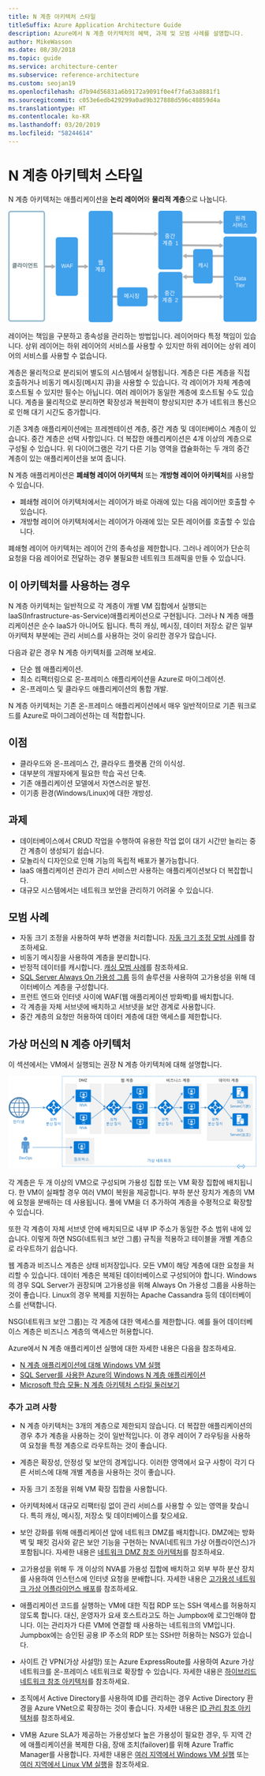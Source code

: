 ```yaml
---
title: N 계층 아키텍처 스타일
titleSuffix: Azure Application Architecture Guide
description: Azure에서 N 계층 아키텍처의 혜택, 과제 및 모범 사례를 설명합니다.
author: MikeWasson
ms.date: 08/30/2018
ms.topic: guide
ms.service: architecture-center
ms.subservice: reference-architecture
ms.custom: seojan19
ms.openlocfilehash: d7b94d56831a6b9172a9091f0e4f7fa63a8881f1
ms.sourcegitcommit: c053e6edb429299a0ad9b327888d596c48859d4a
ms.translationtype: HT
ms.contentlocale: ko-KR
ms.lasthandoff: 03/20/2019
ms.locfileid: "58244614"
---
```

# <a name="n-tier-architecture-style"></a>N 계층 아키텍처 스타일

N 계층 아키텍처는 애플리케이션을 **논리 레이어**와 **물리적 계층**으로 나눕니다.

![N 계층 아키텍처 스타일의 논리 다이어그램](./images/n-tier-logical.svg)

레이어는 책임을 구분하고 종속성을 관리하는 방법입니다. 레이어마다 특정 책임이 있습니다. 상위 레이어는 하위 레이어의 서비스를 사용할 수 있지만 하위 레이어는 상위 레이어의 서비스를 사용할 수 없습니다.

계층은 물리적으로 분리되어 별도의 시스템에서 실행됩니다. 계층은 다른 계층을 직접 호출하거나 비동기 메시징(메시지 큐)을 사용할 수 있습니다. 각 레이어가 자체 계층에 호스트될 수 있지만 필수는 아닙니다. 여러 레이어가 동일한 계층에 호스트될 수도 있습니다. 계층을 물리적으로 분리하면 확장성과 복원력이 향상되지만 추가 네트워크 통신으로 인해 대기 시간도 증가합니다.

기존 3계층 애플리케이션에는 프레젠테이션 계층, 중간 계층 및 데이터베이스 계층이 있습니다. 중간 계층은 선택 사항입니다. 더 복잡한 애플리케이션은 4개 이상의 계층으로 구성될 수 있습니다. 위 다이어그램은 각기 다른 기능 영역을 캡슐화하는 두 개의 중간 계층이 있는 애플리케이션을 보여 줍니다.

N 계층 애플리케이션은 **폐쇄형 레이어 아키텍처** 또는 **개방형 레이어 아키텍처**를 사용할 수 있습니다.

- 폐쇄형 레이어 아키텍처에서는 레이어가 바로 아래에 있는 다음 레이어만 호출할 수 있습니다.
- 개방형 레이어 아키텍처에서는 레이어가 아래에 있는 모든 레이어를 호출할 수 있습니다.

폐쇄형 레이어 아키텍처는 레이어 간의 종속성을 제한합니다. 그러나 레이어가 단순히 요청을 다음 레이어로 전달하는 경우 불필요한 네트워크 트래픽을 만들 수 있습니다.

## <a name="when-to-use-this-architecture"></a>이 아키텍처를 사용하는 경우

N 계층 아키텍처는 일반적으로 각 계층이 개별 VM 집합에서 실행되는 IaaS(Infrastructure-as-Service)애플리케이션으로 구현됩니다. 그러나 N 계층 애플리케이션은 순수 IaaS가 아니어도 됩니다. 특히 캐싱, 메시징, 데이터 저장소 같은 일부 아키텍처 부분에는 관리 서비스를 사용하는 것이 유리한 경우가 많습니다.

다음과 같은 경우 N 계층 아키텍처를 고려해 보세요.

- 단순 웹 애플리케이션.
- 최소 리팩터링으로 온-프레미스 애플리케이션을 Azure로 마이그레이션.
- 온-프레미스 및 클라우드 애플리케이션의 통합 개발.

N 계층 아키텍처는 기존 온-프레미스 애플리케이션에서 매우 일반적이므로 기존 워크로드를 Azure로 마이그레이션하는 데 적합합니다.

## <a name="benefits"></a>이점

- 클라우드와 온-프레미스 간, 클라우드 플랫폼 간의 이식성.
- 대부분의 개발자에게 필요한 학습 곡선 단축.
- 기존 애플리케이션 모델에서 자연스러운 발전.
- 이기종 환경(Windows/Linux)에 대한 개방성.

## <a name="challenges"></a>과제

- 데이터베이스에서 CRUD 작업을 수행하여 유용한 작업 없이 대기 시간만 늘리는 중간 계층이 생성되기 쉽습니다.
- 모놀리식 디자인으로 인해 기능의 독립적 배포가 불가능합니다.
- IaaS 애플리케이션 관리가 관리 서비스만 사용하는 애플리케이션보다 더 복잡합니다.
- 대규모 시스템에서는 네트워크 보안을 관리하기 어려울 수 있습니다.

## <a name="best-practices"></a>모범 사례

- 자동 크기 조정을 사용하여 부하 변경을 처리합니다. [자동 크기 조정 모범 사례][autoscaling]를 참조하세요.
- 비동기 메시징을 사용하여 계층을 분리합니다.
- 반정적 데이터를 캐시합니다. [캐싱 모범 사례][caching]를 참조하세요.
- [SQL Server Always On 가용성 그룹][sql-always-on] 등의 솔루션을 사용하여 고가용성을 위해 데이터베이스 계층을 구성합니다.
- 프런트 엔드와 인터넷 사이에 WAF(웹 애플리케이션 방화벽)를 배치합니다.
- 각 계층을 자체 서브넷에 배치하고 서브넷을 보안 경계로 사용합니다.
- 중간 계층의 요청만 허용하여 데이터 계층에 대한 액세스를 제한합니다.

## <a name="n-tier-architecture-on-virtual-machines"></a>가상 머신의 N 계층 아키텍처

이 섹션에서는 VM에서 실행되는 권장 N 계층 아키텍처에 대해 설명합니다.

![N 계층 아키텍처의 물리적 다이어그램](./images/n-tier-physical.png)

각 계층은 두 개 이상의 VM으로 구성되며 가용성 집합 또는 VM 확장 집합에 배치됩니다. 한 VM이 실패할 경우 여러 VM이 복원을 제공합니다. 부하 분산 장치가 계층의 VM에 요청을 분배하는 데 사용됩니다. 풀에 VM을 더 추가하여 계층을 수평적으로 확장할 수 있습니다.

또한 각 계층이 자체 서브넷 안에 배치되므로 내부 IP 주소가 동일한 주소 범위 내에 있습니다. 이렇게 하면 NSG(네트워크 보안 그룹) 규칙을 적용하고 테이블을 개별 계층으로 라우트하기 쉽습니다.

웹 계층과 비즈니스 계층은 상태 비저장입니다. 모든 VM이 해당 계층에 대한 요청을 처리할 수 있습니다. 데이터 계층은 복제된 데이터베이스로 구성되어야 합니다. Windows의 경우 SQL Server가 권장되며 고가용성을 위해 Always On 가용성 그룹을 사용하는 것이 좋습니다. Linux의 경우 복제를 지원하는 Apache Cassandra 등의 데이터베이스를 선택합니다.

NSG(네트워크 보안 그룹)는 각 계층에 대한 액세스를 제한합니다. 예를 들어 데이터베이스 계층은 비즈니스 계층의 액세스만 허용합니다.

Azure에서 N 계층 애플리케이션 실행에 대한 자세한 내용은 다음을 참조하세요.

- [N 계층 애플리케이션에 대해 Windows VM 실행][n-tier-windows]
- [SQL Server를 사용한 Azure의 Windows N 계층 애플리케이션][n-tier-linux]
- [Microsoft 학습 모듈: N 계층 아키텍처 스타일 둘러보기](/learn/modules/n-tier-architecture/)

### <a name="additional-considerations"></a>추가 고려 사항

- N 계층 아키텍처는 3개의 계층으로 제한되지 않습니다. 더 복잡한 애플리케이션의 경우 추가 계층을 사용하는 것이 일반적입니다. 이 경우 레이어 7 라우팅을 사용하여 요청을 특정 계층으로 라우트하는 것이 좋습니다.

- 계층은 확장성, 안정성 및 보안의 경계입니다. 이러한 영역에서 요구 사항이 각기 다른 서비스에 대해 개별 계층을 사용하는 것이 좋습니다.

- 자동 크기 조정을 위해 VM 확장 집합을 사용합니다.

- 아키텍처에서 대규모 리팩터링 없이 관리 서비스를 사용할 수 있는 영역을 찾습니다. 특히 캐싱, 메시징, 저장소 및 데이터베이스를 찾으세요.

- 보안 강화를 위해 애플리케이션 앞에 네트워크 DMZ를 배치합니다. DMZ에는 방화벽 및 패킷 검사와 같은 보안 기능을 구현하는 NVA(네트워크 가상 어플라이언스)가 포함됩니다. 자세한 내용은 [네트워크 DMZ 참조 아키텍처][dmz]를 참조하세요.

- 고가용성을 위해 두 개 이상의 NVA를 가용성 집합에 배치하고 외부 부하 분산 장치를 사용하여 인스턴스에 인터넷 요청을 분배합니다. 자세한 내용은 [고가용성 네트워크 가상 어플라이언스 배포][ha-nva]를 참조하세요.

- 애플리케이션 코드를 실행하는 VM에 대한 직접 RDP 또는 SSH 액세스를 허용하지 않도록 합니다. 대신, 운영자가 요새 호스트라고도 하는 Jumpbox에 로그인해야 합니다. 이는 관리자가 다른 VM에 연결할 때 사용하는 네트워크의 VM입니다. Jumpbox에는 승인된 공용 IP 주소의 RDP 또는 SSH만 허용하는 NSG가 있습니다.

- 사이트 간 VPN(가상 사설망) 또는 Azure ExpressRoute를 사용하여 Azure 가상 네트워크를 온-프레미스 네트워크로 확장할 수 있습니다. 자세한 내용은 [하이브리드 네트워크 참조 아키텍처][hybrid-network]를 참조하세요.

- 조직에서 Active Directory를 사용하여 ID를 관리하는 경우 Active Directory 환경을 Azure VNet으로 확장하는 것이 좋습니다. 자세한 내용은 [ID 관리 참조 아키텍처][identity]를 참조하세요.

- VM용 Azure SLA가 제공하는 가용성보다 높은 가용성이 필요한 경우, 두 지역 간에 애플리케이션을 복제한 다음, 장애 조치(failover)를 위해 Azure Traffic Manager를 사용합니다. 자세한 내용은 [여러 지역에서 Windows VM 실행][multiregion-windows] 또는 [여러 지역에서 Linux VM 실행][multiregion-linux]을 참조하세요.

[autoscaling]: ../../best-practices/auto-scaling.md
[caching]: ../../best-practices/caching.md
[dmz]: ../../reference-architectures/dmz/index.md
[ha-nva]: ../../reference-architectures/dmz/nva-ha.md
[hybrid-network]: ../../reference-architectures/hybrid-networking/index.md
[identity]: ../../reference-architectures/identity/index.md
[multiregion-linux]: ../../reference-architectures/virtual-machines-linux/multi-region-application.md
[multiregion-windows]: ../../reference-architectures/virtual-machines-windows/multi-region-application.md
[n-tier-linux]: ../../reference-architectures/virtual-machines-linux/n-tier.md
[n-tier-windows]: ../../reference-architectures/virtual-machines-windows/n-tier.md
[sql-always-on]: /sql/database-engine/availability-groups/windows/always-on-availability-groups-sql-server